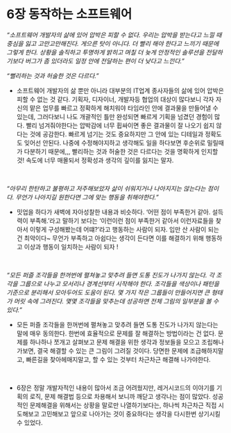 # 6장 동작하는 소프트웨어

*“소프트웨어 개발자의 삶에 있어 압박은 피할 수 없다. 우리는 압박을 받는다고 느낄 때 중심을 잃고 고만고만해진다. 게으른 탓이 아니다. 더 빨리 해야 한다고 느끼기 때문에 그렇게 한다. 상황을 솔직하고 투명하게 밝히고 며칠 더 늦게 안정적인 솔루션을 전달하기보다 버그가 좀 있더라도 일정 안에 전달하는 편이 더 낮다고 느낀다.”*

*“뻘리하는 것과 허술한 것은 다르다.”*

- 소프트웨어 개발자의 삶 뿐만 아니라 대부분의 IT업계 종사자들의 삶에 있어 압박은 피할 수 없는 것 같다. 기획자, 디자이너, 개발자등 협업의 대상이 많다보니 각자 자신의 맡은 업무를 빠르고 정확하게 해치워야 타임라인 안에 결과물을 만들어낼 수 있는데, 그러다보니 나도 개괄적인 틀만 완성되면 빠르게 기획을 넘겼던 경험이 많다. 빨리 넘겨줘야한다는 압박감에 너무 휩싸이면 좋은 결과물이 잘 나오기 쉽지 않다는 것에 공감한다. 빠르게 넘기는 것도 중요하지만 그 안에 있는 디테일과 정확도도 잊어선 안된다. 나중에 수정해야지하고 생각해도 일을 하다보면 후순위로 밀릴때가 다분하기 때문에,,,  빨리하는 것과 허술한 것은 다르다는 것을 명확하게 인지할 것! 속도에 너무 매몰되서 정확성과 생각의 깊이를 잃지는 말자.

<br>

*“아무리 한탄하고 불평하고 저주해보았자 삶이 쉬워지거나 나아지지는 않는다는 점이다. 무언가 나아지길 원한다면 그에 맞는 행동을 취해야한다.”*

- 밋업을 하다가 새벽에 자아성찰한 내용과 비슷하다. ‘어떤 점이 부족한거 같아. 설득력이 부족해.’라고 말하기 보다는 ‘이런이런 점이 부족한거 같아서 이런자료들을 찾아서 이렇게 구성해봤는데 어떄?’라고 행동하는 사람이 되자. 입만 산 사람이 되는 건 최악이다~ 무언가 부족하고 아쉽다는 생각이 든다면 이를 해결하기 위해 행동하고 이상과 행동이 일치하는 사람이 되자 ! 
<br>

*“모든 퍼즐 조각들을 한꺼번에 펼쳐놓고 맞추려 들면 도통 진도가 나가지 않는다. 각 조각을 그룹으로 나누고 모서리나 경계선부터 시작해야 한다. 조각들을 색상이나 패턴을 기준으로 분리해서 모아두어도 도움이 된다. 몇 가지 작은 그룹들이 만들어지면 큰 형태가 머릿 속에 그려진다. 몇몇 조각들을 맞추는데 성공하면 전체 그림의 일부분을 볼 수 있다.”*

-  모든 퍼즐 조각들을 한꺼번에 펼쳐놓고 맞추려 들면 도통 진도가 나가지 않는다는 말에 매우 동의한다. 한번에 효율적으로 문제를 잘 해결하는 방법이라는 건 없다. 문제를 하나하나 쪼개고 살펴보고 문제 해결을 위한 생각과 정보들을 모으고 조립해나가보면, 결국 해결할 수 있는 큰 그림이 그려질 것이다. 당면한 문제에 조급해하지말고, 빠른길을 찾아헤매지말고, 할 수 있는 것부터 차근차근 해결해 나가야한다.

<br>

- 6장은 정말 개발자적인 내용이 많아서 조금 어려웠지만, 레거시코드의 이야기를 기획의 로직, 문제 해결법 등으로 차용해서 보니까 깨닫고 생각나는 점이 많았다. 성공적인 문제해결을 위해서는 상황을 말로만 나열하기보다는, 하나씩 차근차근 직접 시도해보고 고민해보고 앞으로 나아가는 것이 중요하다는 생각을 다시한번 상기시킬 수 있었다.